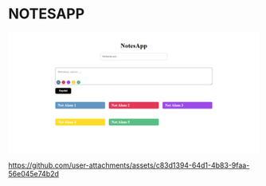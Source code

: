# NOTESAPP


![Çalışmamızın görselleri ](ntsapp.png)

https://github.com/user-attachments/assets/c83d1394-64d1-4b83-9faa-56e045e74b2d

